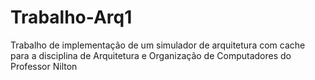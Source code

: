 # Trabalho-Arq1
Trabalho de implementação de um simulador de arquitetura com cache para a disciplina de Arquitetura e Organização de Computadores do Professor Nilton 
